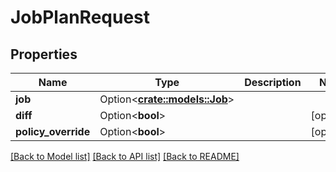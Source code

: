 # JobPlanRequest

## Properties

Name | Type | Description | Notes
------------ | ------------- | ------------- | -------------
**job** | Option<[**crate::models::Job**](Job.md)> |  | 
**diff** | Option<**bool**> |  | [optional]
**policy_override** | Option<**bool**> |  | [optional]

[[Back to Model list]](../README.md#documentation-for-models) [[Back to API list]](../README.md#documentation-for-api-endpoints) [[Back to README]](../README.md)


